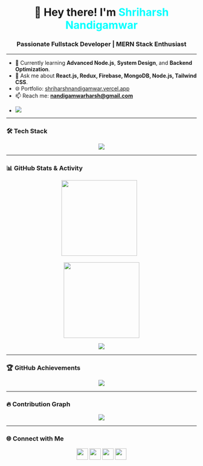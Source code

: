 <h1 align="center">💫 Hey there! I'm <span style="color:#00ffff">Shriharsh Nandigamwar</span> </h1>
<h3 align="center">Passionate Fullstack Developer | MERN Stack Enthusiast </h3>

---

- 🌱 Currently learning **Advanced Node.js**, **System Design**, and **Backend Optimization**.
- 💬 Ask me about **React.js, Redux, Firebase, MongoDB, Node.js, Tailwind CSS**.
- 🌐 Portfolio: [shriharshnandigamwar.vercel.app](https://shriharshnandigamwar.vercel.app)
- 📫 Reach me: **nandigamwarharsh@gmail.com**
- <p> <img src="https://komarev.com/ghpvc/?username=HarshNandigamwar&label=Profile%20views&color=66CCFF&style=flat-square" /></p>

---

### 🛠️ Tech Stack

<p align="center">
  <img src="https://skillicons.dev/icons?i=html,css,js,react,redux,tailwind,bootstrap,nodejs,express,mongodb,firebase,c,cpp,python,java,git,github,vscode,replit,netlify,vercel" />
</p>

---

### 📊 GitHub Stats & Activity

<p align="center">
  <img src="https://github-readme-stats.vercel.app/api?username=HarshNandigamwar&show_icons=true&theme=dark" height="200"/>
  &nbsp;&nbsp;
</p>
<p align="center">
  <img src="https://github-readme-streak-stats.herokuapp.com?user=HarshNandigamwar&theme=dark&hide_border=false" height="200"/>
</p>
<p align="center">
  <img src="https://github-readme-stats.vercel.app/api/top-langs/?username=HarshNandigamwar&layout=compact&theme=dark" />
</p>

---

### 🏆 GitHub Achievements

<p align="center"> 
  <img src="https://github-profile-trophy.vercel.app/?username=HarshNandigamwar&theme=dark&no-bg=true&no-frame=true&margin-w=10&row=2&column=4" />
</p>

---

### 🔥 Contribution Graph

<p align="center">
  <img src="https://github-readme-activity-graph.vercel.app/graph?username=HarshNandigamwar&theme=tokyo-night&area=true&hide_border=true" />
</p>

---

### 🌐 Connect with Me

<p align="center">
  <a href="mailto:nandigamwarharsh@gmail.com"><img src="https://skillicons.dev/icons?i=gmail" height="30"/></a>
  <a href="https://www.linkedin.com/in/shriharsh-nandigamwar-b106702b1?utm_source=share&utm_campaign=share_via&utm_content=profile&utm_medium=android_app"><img src="https://skillicons.dev/icons?i=linkedin" height="30"/></a>
  <a href="https://www.instagram.com/harsh_nandigamwar?igsh=MW8yY3VzYTY0d245YQ=="><img src="https://skillicons.dev/icons?i=instagram" height="30"/></a>
  <a href="https://x.com/Harsh477011?s=09"><img src="https://skillicons.dev/icons?i=twitter" height="30"/></a>
</p>
